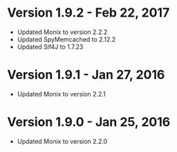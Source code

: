 # Version 1.9.2 - Feb 22, 2017

- Updated Monix to version 2.2.2
- Updated SpyMemcached to 2.12.2
- Updated Slf4J to 1.7.23

# Version 1.9.1 - Jan 27, 2016

- Updated Monix to version 2.2.1

# Version 1.9.0 - Jan 25, 2016

- Updated Monix to version 2.2.0
